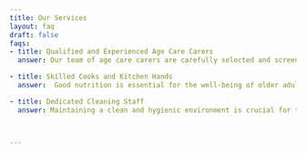 ```yaml
---
title: Our Services
layout: faq
draft: false
faqs:
- title: Qualified and Experienced Age Care Carers
  answer: Our team of age care carers are carefully selected and screened to ensure they possess the necessary qualifications, skills, and experience to provide compassionate care to the elderly. Whether your centre requires personal care attendants, medication administrators, or companionship providers, we have the right professionals to meet your specific requirements.

- title: Skilled Cooks and Kitchen Hands
  answer:  Good nutrition is essential for the well-being of older adults, and our skilled cooks and kitchen hands are here to ensure that your residents receive delicious and nutritious meals. Our culinary experts are experienced in creating menus that cater to different dietary needs and restrictions, and they work diligently to deliver meals that are both appetizing and wholesome.

- title: Dedicated Cleaning Staff
  answer: Maintaining a clean and hygienic environment is crucial for the health and safety of your residents. Our dedicated cleaning staff are trained to follow industry best practices, using the most effective techniques and products to keep your age care centre spotless. From common areas to resident rooms, we prioritize cleanliness to create a comfortable and safe living space.



---
```

